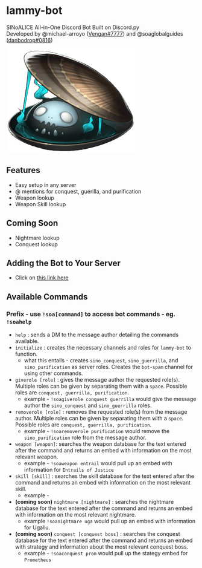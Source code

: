 # lammy-bot
SINoALICE All-in-One Discord Bot Built on Discord.py  
Developed by @michael-arroyo ([Vengan#7777](https://discordapp.com/users/235406385469194241)) and @soaglobalguides ([danbodrop#0816](https://discordapp.com/users/138425084040839168))

![](/images/lammy.png)

## Features
- Easy setup in any server
- @ mentions for conquest, guerilla, and purification
- Weapon lookup
- Weapon Skill lookup

## Coming Soon
- Nightmare lookup
- Conquest lookup

## Adding the Bot to Your Server
- Click on [this link here](https://discord.com/api/oauth2/authorize?client_id=824036912296886282&permissions=8&scope=bot)

## Available Commands
### Prefix - use `!soa[command]` to access bot commands - eg. `!soahelp`
- `help` : sends a DM to the message author detailing the commands available.
- `initialize` : creates the necessary channels and roles for `lammy-bot` to function.
    - what this entails - creates `sino_conquest`, `sino_guerrilla`, and `sino_purification` as server roles. Creates the `bot-spam` channel for using other commands.
- `giverole [role]` : gives the message author the requested role(s). Multiple roles can be given by separating them with a `space`. Possible roles are `conquest, guerrilla, purification`.
    - example - `!soagiverole conquest guerrilla` would give the message author the `sino_conquest` and `sino_guerrilla` roles.
- `removerole [role]` : removes the requested role(s) from the message author. Multiple roles can be given by separating them with a `space`. Possible roles are `conquest, guerrilla, purification`.
    - example - `!soaremoverole purification` would remove the `sino_purification` role from the message author.
- `weapon [weapon]`: searches the weapon database for the text entered after the command and returns an embed with information on the most relevant weapon.
    - example - `!soaweapon entrail` would pull up an embed with information for `Entrails of Justice`
- `skill [skill]` : searches the skill database for the text entered after the command and returns an embed with information on the most relevant skill.
    - example - 
- **(coming soon)** `nightmare [nightmare]` : searches the nightmare database for the text entered after the command and returns an embed with information on the most relevant nightmare.
    - example `!soanightmare uga` would pull up an embed with information for Ugallu.
- **(coming soon)** `conquest [conquest boss]` : searches the conquest database for the text entered after the command and returns an embed with strategy and information about the most relevant conquest boss.
    - example - `!soaconquest prom` would pull up the stategy embed for `Prometheus`